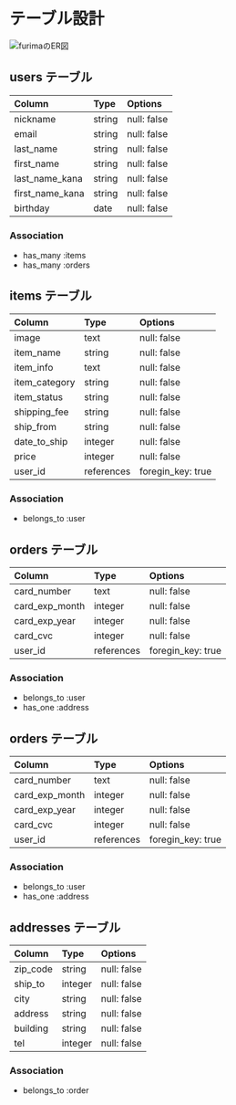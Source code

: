 # テーブル設計

![furimaのER図](https://gyazo.com/0026c3fdeeb738a9d84ee895e4ae4a42)

## users テーブル

| Column          | Type   | Options 	   |
| :-------------- | :----- | :----------- |
| nickname        | string | null: false  |
| email           | string | null: false  |
| last_name       | string | null: false  |
| first_name      | string | null: false  |
| last_name_kana  | string | null: false  |
| first_name_kana | string | null: false  |
| birthday		   | date  | null: false  |

### Association

- has_many :items
- has_many :orders

## items テーブル

| Column        | Type  		 | Options 	        |
| :------------ | :------------ | :--------------- |
| image         | text 		     | null: false      |
| item_name     | string  		 | null: false      |
| item_info     | text   		 | null: false      |
| item_category | string        | null: false      |
| item_status   | string        | null: false      |
| shipping_fee  | string        | null: false      |
| ship_from     | string        | null: false      |
| date_to_ship  | integer		 | null: false      |
| price         | integer       | null: false      |
| user_id	    | references    | foregin_key: true |

### Association

- belongs_to :user

## orders テーブル

| Column         | Type  		 | Options 	         |
| :------------- | :----------- | :---------------- |
| card_number    | text  		 | null: false       |
| card_exp_month | integer      | null: false       |
| card_exp_year  | integer      | null: false       |
| card_cvc       | integer      | null: false       |
| user_id        | references   | foregin_key: true |

### Association

- belongs_to :user
- has_one :address

## orders テーブル

| Column         | Type  		 | Options 	         |
| :------------- | :----------- | :---------------- |
| card_number    | text  		 | null: false       |
| card_exp_month | integer      | null: false       |
| card_exp_year  | integer      | null: false       |
| card_cvc       | integer      | null: false       |
| user_id        | references   | foregin_key: true |

### Association

- belongs_to :user
- has_one :address

## addresses テーブル

| Column         | Type  		 | Options 	         |
| :------------- | :----------- | :---------------- |
| zip_code       | string  		 | null: false       |
| ship_to        | integer      | null: false       |
| city           | string       | null: false       |
| address        | string       | null: false       |
| building       | string       | null: false       |
| tel            | integer      | null: false       |

### Association

- belongs_to :order


